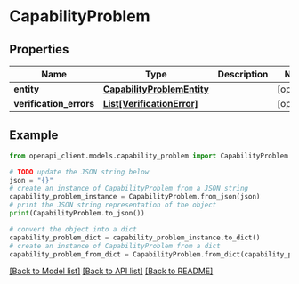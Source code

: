 # CapabilityProblem


## Properties

Name | Type | Description | Notes
------------ | ------------- | ------------- | -------------
**entity** | [**CapabilityProblemEntity**](CapabilityProblemEntity.md) |  | [optional] 
**verification_errors** | [**List[VerificationError]**](VerificationError.md) |  | [optional] 

## Example

```python
from openapi_client.models.capability_problem import CapabilityProblem

# TODO update the JSON string below
json = "{}"
# create an instance of CapabilityProblem from a JSON string
capability_problem_instance = CapabilityProblem.from_json(json)
# print the JSON string representation of the object
print(CapabilityProblem.to_json())

# convert the object into a dict
capability_problem_dict = capability_problem_instance.to_dict()
# create an instance of CapabilityProblem from a dict
capability_problem_from_dict = CapabilityProblem.from_dict(capability_problem_dict)
```
[[Back to Model list]](../README.md#documentation-for-models) [[Back to API list]](../README.md#documentation-for-api-endpoints) [[Back to README]](../README.md)


